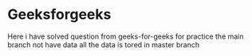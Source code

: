 # Geeksforgeeks
Here i have solved question from geeks-for-geeks for practice
the main branch not have data all the data is tored in master branch 
